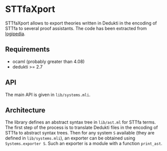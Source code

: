 STTfaXport
==========

STTfaXport allows to export theories written in Dedukti in the encoding of
STTfa to several proof assistants. The code has been extracted from
[logipedia](https://github.com/Deducteam/logipedia).

Requirements
------------

- ocaml (probably greater than 4.08)
- dedukti >= 2.7

API
---

The main API is given in `lib/systems.mli`.

Architecture
------------

The library defines an abstract syntax tree in `lib/ast.ml` for STTfa terms.
The first step of the process is to translate Dedukti files in the encoding of
STTfa to abstract syntax trees. Then for any system `S` available (they are
defined in `lib/systems.mli`), an exporter can be obtained using
`Systems.exporter S`. Such an exporter is a module with a function `print_ast`.
